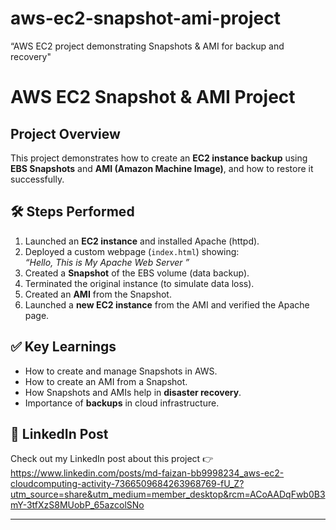 # aws-ec2-snapshot-ami-project
“AWS EC2 project demonstrating Snapshots &amp; AMI for backup and recovery"
# AWS EC2 Snapshot & AMI Project 

##  Project Overview
This project demonstrates how to create an **EC2 instance backup** using **EBS Snapshots** and **AMI (Amazon Machine Image)**, and how to restore it successfully.

## 🛠️ Steps Performed
1. Launched an **EC2 instance** and installed Apache (httpd).
2. Deployed a custom webpage (`index.html`) showing:  
   *“Hello, This is My Apache Web Server ”*
3. Created a **Snapshot** of the EBS volume (data backup).
4. Terminated the original instance (to simulate data loss).
5. Created an **AMI** from the Snapshot.
6. Launched a **new EC2 instance** from the AMI and verified the Apache page.

## ✅ Key Learnings
- How to create and manage Snapshots in AWS.
- How to create an AMI from a Snapshot.
- How Snapshots and AMIs help in **disaster recovery**.
- Importance of **backups** in cloud infrastructure.

## 🔗 LinkedIn Post
Check out my LinkedIn post about this project 👉  https://www.linkedin.com/posts/md-faizan-bb9998234_aws-ec2-cloudcomputing-activity-7366509684263968769-fU_Z?utm_source=share&utm_medium=member_desktop&rcm=ACoAADqFwb0B3mY-3tfXzS8MUobP_65azcolSNo

---
